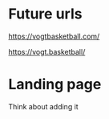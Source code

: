 # Future urls

https://vogtbasketball.com/

https://vogt.basketball/

# Landing page

Think about adding it
